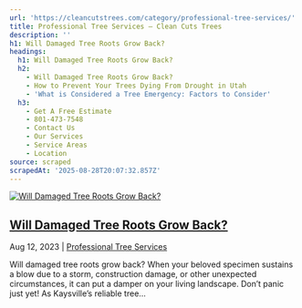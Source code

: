 ```yaml
---
url: 'https://cleancutstrees.com/category/professional-tree-services/'
title: Professional Tree Services – Clean Cuts Trees
description: ''
h1: Will Damaged Tree Roots Grow Back?
headings:
  h1: Will Damaged Tree Roots Grow Back?
  h2:
    - Will Damaged Tree Roots Grow Back?
    - How to Prevent Your Trees Dying From Drought in Utah
    - 'What is Considered a Tree Emergency: Factors to Consider'
  h3:
    - Get A Free Estimate
    - 801-473-7548
    - Contact Us
    - Our Services
    - Service Areas
    - Location
source: scraped
scrapedAt: '2025-08-28T20:07:32.857Z'
---
```

[![Will Damaged Tree Roots Grow Back?](./assets/8d2b5259fed6934f4c2a36fe18c8f0b11c58766b.jpg)](https://cleancutstrees.com/2023/08/12/damaged-tree-roots-grow-back/)

## [Will Damaged Tree Roots Grow Back?](https://cleancutstrees.com/2023/08/12/damaged-tree-roots-grow-back/)

Aug 12, 2023 | [Professional Tree Services](https://cleancutstrees.com/category/professional-tree-services/)

Will damaged tree roots grow back? When your beloved specimen sustains a blow due to a storm, construction damage, or other unexpected circumstances, it can put a damper on your living landscape. Don’t panic just yet! As Kaysville’s reliable tree...
